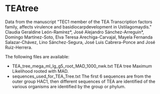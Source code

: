 # TEAtree
Data from the manuscript "TEC1 member of the TEA Transcription factors family, affects virulence and basidiocarpdevelopment in Ustilagomaydis." Claudia Geraldine León-Ramírez*, José Alejandro Sánchez-Arreguin*, Domingo Martínez-Soto, Elva Teresa Arechiga-Carvajal, Mayela Fernanda Salazar-Chávez, Lino Sánchez-Segura, José Luis Cabrera-Ponce and José Ruiz-Herrera.

The following files are available:
* TEA_tree_mega_ml_lg_g5_root_MAD_1000_nwk.txt TEA tree Maximum Likelihood rooted with MAD.
* sequences_used_for_TEA_Tree.txt The first 6 sequences are from the outer group HAC1, then different sequences of TEA are identified of the various organisms are identified by the group or phylum.
